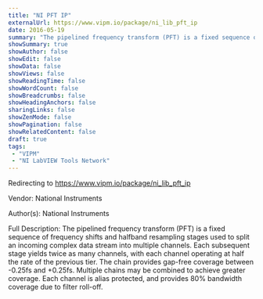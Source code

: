 ```yaml
---
title: "NI PFT IP"
externalUrl: https://www.vipm.io/package/ni_lib_pft_ip
date: 2016-05-19
summary: "The pipelined frequency transform (PFT) is a fixed sequence of frequency shifts and halfband resampling stages used to split an incoming complex data stream into multiple channels."
showSummary: true
showAuthor: false
showEdit: false
showData: false
showViews: false
showReadingTime: false
showWordCount: false
showBreadcrumbs: false
showHeadingAnchors: false
sharingLinks: false
showZenMode: false
showPagination: false
showRelatedContent: false
draft: true
tags:
 - "VIPM"
 - "NI LabVIEW Tools Network"
---
```


Redirecting to https://www.vipm.io/package/ni_lib_pft_ip

Vendor: National Instruments

Author(s): National Instruments
 
Full Description:
The pipelined frequency transform (PFT) is a fixed sequence of frequency shifts and halfband resampling stages used to split an incoming complex data stream into multiple channels.  Each subsequent stage yields twice as many channels, with each channel operating at half the rate of the previous tier.  The chain provides gap-free coverage between -0.25fs and +0.25fs. Multiple chains may be combined to achieve greater coverage. Each channel is alias protected, and provides 80% bandwidth coverage due to filter roll-off.